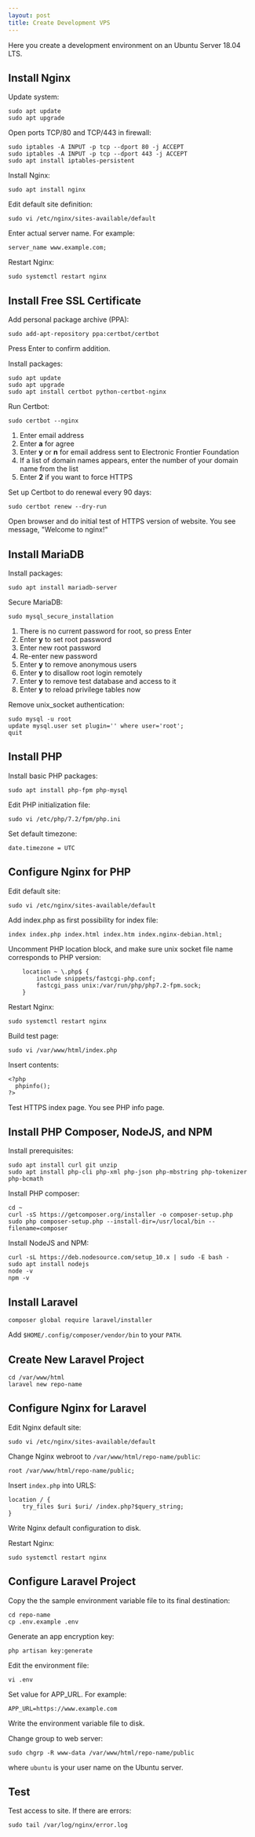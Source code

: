 ```yaml
---
layout: post
title: Create Development VPS
---
```


Here you create a development environment on an Ubuntu Server 18.04 LTS.

## Install Nginx

Update system:

```
sudo apt update
sudo apt upgrade
```

Open ports TCP/80 and TCP/443 in firewall:

```
sudo iptables -A INPUT -p tcp --dport 80 -j ACCEPT
sudo iptables -A INPUT -p tcp --dport 443 -j ACCEPT
sudo apt install iptables-persistent
```

Install Nginx:

```
sudo apt install nginx
```

Edit default site definition:

```
sudo vi /etc/nginx/sites-available/default
```

Enter actual server name. For example:

```
server_name www.example.com;
```

Restart Nginx:

```
sudo systemctl restart nginx
```

## Install Free SSL Certificate

Add personal package archive (PPA):

```
sudo add-apt-repository ppa:certbot/certbot
```

Press Enter to confirm addition.

Install packages:

```
sudo apt update
sudo apt upgrade
sudo apt install certbot python-certbot-nginx
```

Run Certbot:

```
sudo certbot --nginx
```

1. Enter email address
2. Enter **a** for agree
3. Enter **y** or **n** for email address sent to Electronic Frontier Foundation
4. If a list of domain names appears, enter the number of your domain name from the list
5. Enter **2** if you want to force HTTPS

Set up Certbot to do renewal every 90 days:

```
sudo certbot renew --dry-run
```

Open browser and do initial test of HTTPS version of website. You see message, "Welcome to nginx!"

## Install MariaDB

Install packages:

```
sudo apt install mariadb-server
```

Secure MariaDB:

```
sudo mysql_secure_installation
```

1. There is no current password for root, so press Enter
2. Enter **y** to set root password
3. Enter new root password
4. Re-enter new password
5. Enter **y** to remove anonymous users
6. Enter **y** to disallow root login remotely
7. Enter **y** to remove test database and access to it
8. Enter **y** to reload privilege tables now

Remove unix_socket authentication:

```
sudo mysql -u root
update mysql.user set plugin='' where user='root';
quit
```

## Install PHP

Install basic PHP packages:

```
sudo apt install php-fpm php-mysql
```

Edit PHP initialization file:

```
sudo vi /etc/php/7.2/fpm/php.ini
```

Set default timezone:

```
date.timezone = UTC
```

## Configure Nginx for PHP

Edit default site:

```
sudo vi /etc/nginx/sites-available/default
```

Add index.php as first possibility for index file:

```
index index.php index.html index.htm index.nginx-debian.html;
```

Uncomment PHP location block, and make sure unix socket file name corresponds to PHP version:

```
    location ~ \.php$ {
        include snippets/fastcgi-php.conf;
        fastcgi_pass unix:/var/run/php/php7.2-fpm.sock;
    }
```

Restart Nginx:

```
sudo systemctl restart nginx
```
 
Build test page:

```
sudo vi /var/www/html/index.php
```

Insert contents:

```
<?php
  phpinfo();
?>
```

Test HTTPS index page. You see PHP info page.

## Install PHP Composer, NodeJS, and NPM

Install prerequisites:

```
sudo apt install curl git unzip
sudo apt install php-cli php-xml php-json php-mbstring php-tokenizer php-bcmath
```

Install PHP composer:

```
cd ~
curl -sS https://getcomposer.org/installer -o composer-setup.php
sudo php composer-setup.php --install-dir=/usr/local/bin --filename=composer
```

Install NodeJS and NPM:

```
curl -sL https://deb.nodesource.com/setup_10.x | sudo -E bash -
sudo apt install nodejs
node -v
npm -v
```

## Install Laravel

```
composer global require laravel/installer
```

Add `$HOME/.config/composer/vendor/bin` to your `PATH`.

## Create New Laravel Project

```
cd /var/www/html
laravel new repo-name
```

## Configure Nginx for Laravel

Edit Nginx default site:

```
sudo vi /etc/nginx/sites-available/default
```

Change Nginx webroot to `/var/www/html/repo-name/public`:

```
root /var/www/html/repo-name/public;
```

Insert `index.php` into URLS:

```
location / {
    try_files $uri $uri/ /index.php?$query_string;
}
```

Write Nginx default configuration to disk.

Restart Nginx:

```
sudo systemctl restart nginx
```

## Configure Laravel Project

Copy the the sample environment variable file to its final destination:

```
cd repo-name
cp .env.example .env
```

Generate an app encryption key:

```
php artisan key:generate
```

Edit the environment file:

```
vi .env
```

Set value for APP_URL. For example:

```
APP_URL=https://www.example.com
```

Write the environment variable file to disk.

Change group to web server:

```
sudo chgrp -R www-data /var/www/html/repo-name/public
```

where `ubuntu` is your user name on the Ubuntu server.

## Test

Test access to site. If there are errors:

```
sudo tail /var/log/nginx/error.log
```
